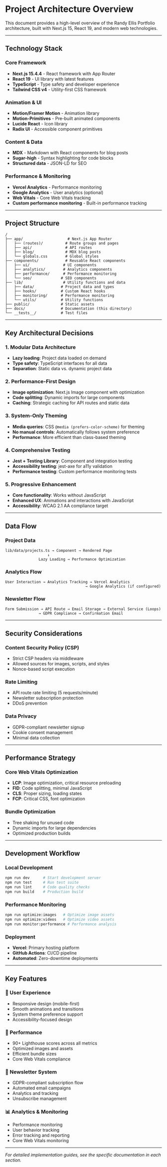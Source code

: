 # Project Architecture Overview

This document provides a high-level overview of the Randy Ellis Portfolio architecture, built with Next.js 15, React 19, and modern web technologies.

---

## Technology Stack

### Core Framework
- **Next.js 15.4.4** - React framework with App Router
- **React 19** - UI library with latest features
- **TypeScript** - Type safety and developer experience
- **Tailwind CSS v4** - Utility-first CSS framework

### Animation & UI
- **Motion/Framer Motion** - Animation library
- **Motion-Primitives** - Pre-built animated components
- **Lucide React** - Icon library
- **Radix UI** - Accessible component primitives

### Content & Data
- **MDX** - Markdown with React components for blog posts
- **Sugar-high** - Syntax highlighting for code blocks
- **Structured data** - JSON-LD for SEO

### Performance & Monitoring
- **Vercel Analytics** - Performance monitoring
- **Google Analytics** - User analytics (optional)
- **Web Vitals** - Core Web Vitals tracking
- **Custom performance monitoring** - Built-in performance tracking

---

## Project Structure

```
/
├── app/                    # Next.js App Router
│   ├── (routes)/          # Route groups and pages
│   ├── api/               # API routes
│   ├── blog/              # MDX blog posts
│   └── globals.css        # Global styles
├── components/            # Reusable React components
│   ├── ui/               # UI components
│   ├── analytics/        # Analytics components
│   ├── performance/      # Performance monitoring
│   └── seo/             # SEO components
├── lib/                  # Utility functions and data
│   ├── data/            # Project data and types
│   ├── hooks/           # Custom React hooks
│   ├── monitoring/      # Performance monitoring
│   └── utils/           # Utility functions
├── public/              # Static assets
├── docs/                # Documentation (this directory)
└── __tests__/           # Test files
```

---

## Key Architectural Decisions

### 1. Modular Data Architecture
- **Lazy loading**: Project data loaded on demand
- **Type safety**: TypeScript interfaces for all data
- **Separation**: Static data vs. dynamic project data

### 2. Performance-First Design
- **Image optimization**: Next.js Image component with optimization
- **Code splitting**: Dynamic imports for large components
- **Caching**: Strategic caching for API routes and static data

### 3. System-Only Theming
- **Media queries**: CSS `@media (prefers-color-scheme)` for theming
- **No manual controls**: Automatically follows system preference
- **Performance**: More efficient than class-based theming

### 4. Comprehensive Testing
- **Jest + Testing Library**: Component and integration testing
- **Accessibility testing**: jest-axe for a11y validation
- **Performance testing**: Custom performance monitoring tests

### 5. Progressive Enhancement
- **Core functionality**: Works without JavaScript
- **Enhanced UX**: Animations and interactions with JavaScript
- **Accessibility**: WCAG 2.1 AA compliance target

---

## Data Flow

### Project Data
```
lib/data/projects.ts → Component → Rendered Page
                   ↓
               Lazy Loading → Performance Optimization
```

### Analytics Flow
```
User Interaction → Analytics Tracking → Vercel Analytics
                                    → Google Analytics (if configured)
```

### Newsletter Flow
```
Form Submission → API Route → Email Storage → External Service (Loops)
               → GDPR Compliance → Confirmation Email
```

---

## Security Considerations

### Content Security Policy (CSP)
- Strict CSP headers via middleware
- Allowed sources for images, scripts, and styles
- Nonce-based script execution

### Rate Limiting
- API route rate limiting (5 requests/minute)
- Newsletter subscription protection
- DDoS prevention

### Data Privacy
- GDPR-compliant newsletter signup
- Cookie consent management
- Minimal data collection

---

## Performance Strategy

### Core Web Vitals Optimization
- **LCP**: Image optimization, critical resource preloading
- **FID**: Code splitting, minimal JavaScript
- **CLS**: Proper sizing, loading states
- **FCP**: Critical CSS, font optimization

### Bundle Optimization
- Tree shaking for unused code
- Dynamic imports for large dependencies
- Optimized production builds

---

## Development Workflow

### Local Development
```bash
npm run dev      # Start development server
npm run test     # Run test suite
npm run lint     # Code quality checks
npm run build    # Production build
```

### Performance Monitoring
```bash
npm run optimize:images   # Optimize image assets
npm run optimize:videos   # Optimize video assets
npm run monitor:performance # Performance analysis
```

### Deployment
- **Vercel**: Primary hosting platform
- **GitHub Actions**: CI/CD pipeline
- **Automated**: Zero-downtime deployments

---

## Key Features

### 🎨 User Experience
- Responsive design (mobile-first)
- Smooth animations and transitions
- System theme preference support
- Accessibility-focused design

### 🚀 Performance
- 90+ Lighthouse scores across all metrics
- Optimized images and assets
- Efficient bundle sizes
- Core Web Vitals compliance

### 📧 Newsletter System
- GDPR-compliant subscription flow
- Automated email campaigns
- Analytics and tracking
- Unsubscribe management

### 📊 Analytics & Monitoring
- Performance monitoring
- User behavior tracking
- Error tracking and reporting
- Core Web Vitals monitoring

---

*For detailed implementation guides, see the specific documentation in each section.*